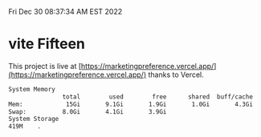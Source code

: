 Fri Dec 30 08:37:34 AM EST 2022

# vite Fifteen


This project is live at [https://marketingpreference.vercel.app/](https://marketingpreference.vercel.app/) thanks to Vercel.

```bash
System Memory
               total        used        free      shared  buff/cache   available
Mem:            15Gi       9.1Gi       1.9Gi       1.0Gi       4.3Gi       4.6Gi
Swap:          8.0Gi       4.1Gi       3.9Gi
System Storage
419M	.
```
```bash

